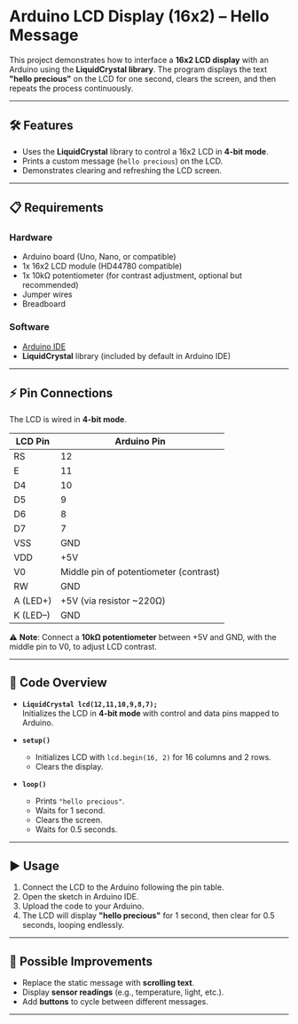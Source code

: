 # Arduino LCD Display (16x2) – Hello Message  

This project demonstrates how to interface a **16x2 LCD display** with an Arduino using the **LiquidCrystal library**. The program displays the text **"hello precious"** on the LCD for one second, clears the screen, and then repeats the process continuously.  

---

## 🛠 Features  
- Uses the **LiquidCrystal** library to control a 16x2 LCD in **4-bit mode**.  
- Prints a custom message (`hello precious`) on the LCD.  
- Demonstrates clearing and refreshing the LCD screen.  

---

## 📋 Requirements  

### Hardware  
- Arduino board (Uno, Nano, or compatible)  
- 1x 16x2 LCD module (HD44780 compatible)  
- 1x 10kΩ potentiometer (for contrast adjustment, optional but recommended)  
- Jumper wires  
- Breadboard  

### Software  
- [Arduino IDE](https://www.arduino.cc/en/software)  
- **LiquidCrystal** library (included by default in Arduino IDE)  

---

## ⚡ Pin Connections  

The LCD is wired in **4-bit mode**.  

| LCD Pin | Arduino Pin |
|---------|-------------|
| RS      | 12          |
| E       | 11          |
| D4      | 10          |
| D5      | 9           |
| D6      | 8           |
| D7      | 7           |
| VSS     | GND         |
| VDD     | +5V         |
| V0      | Middle pin of potentiometer (contrast) |
| RW      | GND         |
| A (LED+) | +5V (via resistor ~220Ω) |
| K (LED–) | GND        |

⚠️ **Note**: Connect a **10kΩ potentiometer** between +5V and GND, with the middle pin to V0, to adjust LCD contrast.  

---

## 📂 Code Overview  

- **`LiquidCrystal lcd(12,11,10,9,8,7);`**  
  Initializes the LCD in **4-bit mode** with control and data pins mapped to Arduino.  

- **`setup()`**  
  - Initializes LCD with `lcd.begin(16, 2)` for 16 columns and 2 rows.  
  - Clears the display.  

- **`loop()`**  
  - Prints `"hello precious"`.  
  - Waits for 1 second.  
  - Clears the screen.  
  - Waits for 0.5 seconds.  

---

## ▶️ Usage  

1. Connect the LCD to the Arduino following the pin table.  
2. Open the sketch in Arduino IDE.  
3. Upload the code to your Arduino.  
4. The LCD will display **"hello precious"** for 1 second, then clear for 0.5 seconds, looping endlessly.  

---

## 🔮 Possible Improvements  

- Replace the static message with **scrolling text**.  
- Display **sensor readings** (e.g., temperature, light, etc.).  
- Add **buttons** to cycle between different messages.  

---
